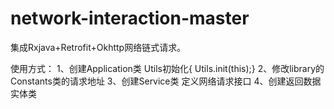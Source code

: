 network-interaction-master
==========================================
集成Rxjava+Retrofit+Okhttp网络链式请求。

使用方式：
     1、创建Application类  Utils初始化{ Utils.init(this);}
     2、修改library的Constants类的请求地址
     3、创建Service类  定义网络请求接口
     4、创建返回数据实体类
     
